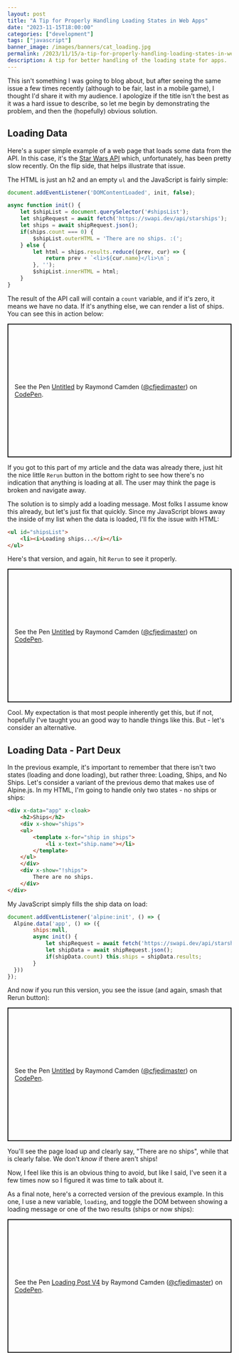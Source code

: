 ```yaml
---
layout: post
title: "A Tip for Properly Handling Loading States in Web Apps"
date: "2023-11-15T18:00:00"
categories: ["development"]
tags: ["javascript"]
banner_image: /images/banners/cat_loading.jpg
permalink: /2023/11/15/a-tip-for-properly-handling-loading-states-in-web-apps
description: A tip for better handling of the loading state for apps.
---
```


This isn't something I was going to blog about, but after seeing the same issue a few times recently (although to be fair, last in a mobile game), I thought I'd share it with my audience. I apologize if the title isn't the best as it was a hard issue to describe, so let me begin by demonstrating the problem, and then the (hopefully) obvious solution.

## Loading Data 

Here's a super simple example of a web page that loads some data from the API. In this case, it's the [Star Wars API](https://swapi.dev/) which, unfortunately, has been pretty slow recently. On the flip side, that helps illustrate that issue. 

The HTML is just an h2 and an empty `ul` and the JavaScript is fairly simple:

```js
document.addEventListener('DOMContentLoaded', init, false);

async function init() {
	let $shipList = document.querySelector('#shipsList');
	let shipRequest = await fetch('https://swapi.dev/api/starships');
	let ships = await shipRequest.json();
	if(ships.count === 0) {
		$shipList.outerHTML = 'There are no ships. :(';	
	} else {
		let html = ships.results.reduce((prev, cur) => {
			return prev + `<li>${cur.name}</li>\n`;
		}, '');
		$shipList.innerHTML = html;
	}
}
```

The result of the API call will contain a `count` variable, and if it's zero, it means we have no data. If it's anything else, we can render a list of ships. You can see this in action below:

<p class="codepen" data-height="300" data-theme-id="dark" data-default-tab="js,result" data-slug-hash="yLZPNjK" data-editable="true" data-user="cfjedimaster" style="height: 300px; box-sizing: border-box; display: flex; align-items: center; justify-content: center; border: 2px solid; margin: 1em 0; padding: 1em;">
  <span>See the Pen <a href="https://codepen.io/cfjedimaster/pen/yLZPNjK">
  Untitled</a> by Raymond Camden (<a href="https://codepen.io/cfjedimaster">@cfjedimaster</a>)
  on <a href="https://codepen.io">CodePen</a>.</span>
</p>
<script async src="https://cpwebassets.codepen.io/assets/embed/ei.js"></script>

If you got to this part of my article and the data was already there, just hit the nice little `Rerun` button in the bottom right to see how there's no indication that anything is loading at all. The user may think the page is broken and navigate away. 

The solution is to simply add a loading message. Most folks I assume know this already, but let's just fix that quickly. Since my JavaScript blows away the inside of my list when the data is loaded, I'll fix the issue with HTML:

```html
<ul id="shipsList">
	<li><i>Loading ships...</i></li>
</ul>
```

Here's that version, and again, hit `Rerun` to see it properly.

<p class="codepen" data-height="300" data-theme-id="dark" data-default-tab="js,result" data-slug-hash="RwvjPvR" data-editable="true" data-user="cfjedimaster" style="height: 300px; box-sizing: border-box; display: flex; align-items: center; justify-content: center; border: 2px solid; margin: 1em 0; padding: 1em;">
  <span>See the Pen <a href="https://codepen.io/cfjedimaster/pen/RwvjPvR">
  Untitled</a> by Raymond Camden (<a href="https://codepen.io/cfjedimaster">@cfjedimaster</a>)
  on <a href="https://codepen.io">CodePen</a>.</span>
</p>
<script async src="https://cpwebassets.codepen.io/assets/embed/ei.js"></script>

Cool. My expectation is that most people inherently get this, but if not, hopefully I've taught you an good way to handle things like this. But - let's consider an alternative.

## Loading Data - Part Deux

In the previous example, it's important to remember that there isn't two states (loading and done loading), but rather three: Loading, Ships, and No Ships. Let's consider a variant of the previous demo that makes use of Alpine.js. In my HTML, I'm going to handle only two states - no ships or ships:

```html
<div x-data="app" x-cloak>
	<h2>Ships</h2>
	<div x-show="ships">
	<ul>
		<template x-for="ship in ships">
			<li x-text="ship.name"></li>
		</template>
	</ul>
	</div>
	<div x-show="!ships">
		There are no ships.
	</div>
</div>
```

My JavaScript simply fills the ship data on load:

```js
document.addEventListener('alpine:init', () => {
  Alpine.data('app', () => ({
		ships:null,
		async init() {
			let shipRequest = await fetch('https://swapi.dev/api/starships');
			let shipData = await shipRequest.json();
			if(shipData.count) this.ships = shipData.results;
		}
  }))
});
```

And now if you run this version, you see the issue (and again, smash that Rerun button):

<p class="codepen" data-height="300" data-theme-id="dark" data-default-tab="js,result" data-slug-hash="PoVOqrm" data-editable="true" data-user="cfjedimaster" style="height: 300px; box-sizing: border-box; display: flex; align-items: center; justify-content: center; border: 2px solid; margin: 1em 0; padding: 1em;">
  <span>See the Pen <a href="https://codepen.io/cfjedimaster/pen/PoVOqrm">
  Untitled</a> by Raymond Camden (<a href="https://codepen.io/cfjedimaster">@cfjedimaster</a>)
  on <a href="https://codepen.io">CodePen</a>.</span>
</p>
<script async src="https://cpwebassets.codepen.io/assets/embed/ei.js"></script>

You'll see the page load up and clearly say, "There are no ships", while that is clearly false. We don't *know* if there aren't ships!

Now, I feel like this is an obvious thing to avoid, but like I said, I've seen it a few times now so I figured it was time to talk about it. 

As a final note, here's a corrected version of the previous example. In this one, I use a new variable, `loading`, and toggle the DOM between showing a loading message or one of the two results (ships or now ships):

<p class="codepen" data-height="300" data-theme-id="dark" data-default-tab="html,result" data-slug-hash="NWowGqY" data-editable="true" data-user="cfjedimaster" style="height: 300px; box-sizing: border-box; display: flex; align-items: center; justify-content: center; border: 2px solid; margin: 1em 0; padding: 1em;">
  <span>See the Pen <a href="https://codepen.io/cfjedimaster/pen/NWowGqY">
  Loading Post V4</a> by Raymond Camden (<a href="https://codepen.io/cfjedimaster">@cfjedimaster</a>)
  on <a href="https://codepen.io">CodePen</a>.</span>
</p>
<script async src="https://cpwebassets.codepen.io/assets/embed/ei.js"></script>

